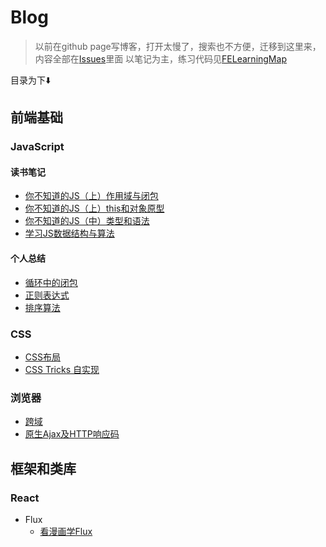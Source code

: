 # Blog

> 以前在github page写博客，打开太慢了，搜索也不方便，迁移到这里来，内容全部在[Issues](https://github.com/duyue6002/Blog/issues)里面
> 以笔记为主，练习代码见[FELearningMap](https://github.com/duyue6002/FELearningMap)

目录为下:arrow_down:

## 前端基础

### JavaScript

#### 读书笔记

- [你不知道的JS（上）作用域与闭包](https://github.com/duyue6002/Blog/issues/1)
- [你不知道的JS（上）this和对象原型](https://github.com/duyue6002/Blog/issues/12)
- [你不知道的JS（中）类型和语法](https://github.com/duyue6002/Blog/issues/13)
- [学习JS数据结构与算法](https://github.com/duyue6002/Blog/issues/9)

#### 个人总结

- [循环中的闭包](https://github.com/duyue6002/Blog/issues/11)
- [正则表达式](https://github.com/duyue6002/Blog/issues/19)
- [排序算法](https://github.com/duyue6002/Blog/issues/16)

### CSS

- [CSS布局](https://github.com/duyue6002/Blog/issues/14)
- [CSS Tricks 自实现](https://github.com/duyue6002/Blog/issues/15)

### 浏览器

- [跨域](https://github.com/duyue6002/Blog/issues/20)
- [原生Ajax及HTTP响应码](https://github.com/duyue6002/Blog/issues/4)

## 框架和类库

### React

- Flux
  - [看漫画学Flux](https://github.com/duyue6002/Blog/issues/2)
